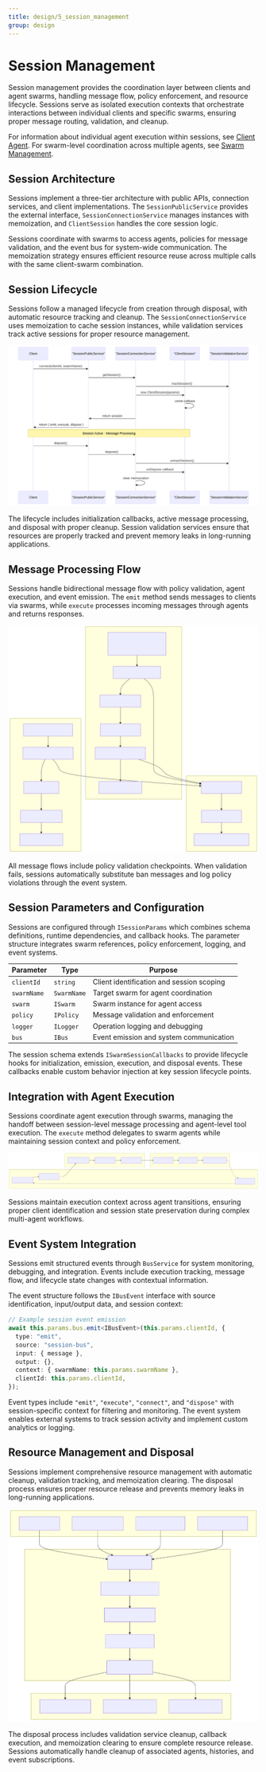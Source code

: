 ```yaml
---
title: design/5_session_management
group: design
---
```


# Session Management

Session management provides the coordination layer between clients and agent swarms, handling message flow, policy enforcement, and resource lifecycle. Sessions serve as isolated execution contexts that orchestrate interactions between individual clients and specific swarms, ensuring proper message routing, validation, and cleanup.

For information about individual agent execution within sessions, see [Client Agent](#2.1). For swarm-level coordination across multiple agents, see [Swarm Management](#2.2).

## Session Architecture

Sessions implement a three-tier architecture with public APIs, connection services, and client implementations. The `SessionPublicService` provides the external interface, `SessionConnectionService` manages instances with memoization, and `ClientSession` handles the core session logic.

Sessions coordinate with swarms to access agents, policies for message validation, and the event bus for system-wide communication. The memoization strategy ensures efficient resource reuse across multiple calls with the same client-swarm combination.

## Session Lifecycle

Sessions follow a managed lifecycle from creation through disposal, with automatic resource tracking and cleanup. The `SessionConnectionService` uses memoization to cache session instances, while validation services track active sessions for proper resource management.

![Mermaid Diagram](./diagrams\5_Session_Management_1.svg)

The lifecycle includes initialization callbacks, active message processing, and disposal with proper cleanup. Session validation services ensure that resources are properly tracked and prevent memory leaks in long-running applications.

## Message Processing Flow

Sessions handle bidirectional message flow with policy validation, agent execution, and event emission. The `emit` method sends messages to clients via swarms, while `execute` processes incoming messages through agents and returns responses.

![Mermaid Diagram](./diagrams\5_Session_Management_2.svg)

All message flows include policy validation checkpoints. When validation fails, sessions automatically substitute ban messages and log policy violations through the event system.

## Session Parameters and Configuration

Sessions are configured through `ISessionParams` which combines schema definitions, runtime dependencies, and callback hooks. The parameter structure integrates swarm references, policy enforcement, logging, and event systems.

| Parameter | Type | Purpose |
|-----------|------|---------|
| `clientId` | `string` | Client identification and session scoping |
| `swarmName` | `SwarmName` | Target swarm for agent coordination |
| `swarm` | `ISwarm` | Swarm instance for agent access |
| `policy` | `IPolicy` | Message validation and enforcement |
| `logger` | `ILogger` | Operation logging and debugging |
| `bus` | `IBus` | Event emission and system communication |

The session schema extends `ISwarmSessionCallbacks` to provide lifecycle hooks for initialization, emission, execution, and disposal events. These callbacks enable custom behavior injection at key session lifecycle points.

## Integration with Agent Execution

Sessions coordinate agent execution through swarms, managing the handoff between session-level message processing and agent-level tool execution. The `execute` method delegates to swarm agents while maintaining session context and policy enforcement.

![Mermaid Diagram](./diagrams\5_Session_Management_3.svg)

Sessions maintain execution context across agent transitions, ensuring proper client identification and session state preservation during complex multi-agent workflows.

## Event System Integration

Sessions emit structured events through `BusService` for system monitoring, debugging, and integration. Events include execution tracking, message flow, and lifecycle state changes with contextual information.

The event structure follows the `IBusEvent` interface with source identification, input/output data, and session context:

```typescript
// Example session event emission
await this.params.bus.emit<IBusEvent>(this.params.clientId, {
  type: "emit",
  source: "session-bus", 
  input: { message },
  output: {},
  context: { swarmName: this.params.swarmName },
  clientId: this.params.clientId,
});
```

Event types include `"emit"`, `"execute"`, `"connect"`, and `"dispose"` with session-specific context for filtering and monitoring. The event system enables external systems to track session activity and implement custom analytics or logging.

## Resource Management and Disposal

Sessions implement comprehensive resource management with automatic cleanup, validation tracking, and memoization clearing. The disposal process ensures proper resource release and prevents memory leaks in long-running applications.

![Mermaid Diagram](./diagrams\5_Session_Management_4.svg)

The disposal process includes validation service cleanup, callback execution, and memoization clearing to ensure complete resource release. Sessions automatically handle cleanup of associated agents, histories, and event subscriptions.
